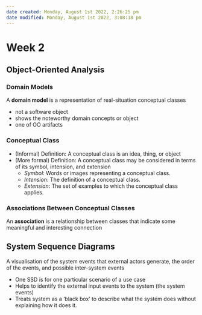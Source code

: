 ```yaml
---
date created: Monday, August 1st 2022, 2:26:25 pm
date modified: Monday, August 1st 2022, 3:08:18 pm
---
```


# Week 2

## Object-Oriented Analysis

### Domain Models

A **domain model** is a representation of real-situation conceptual classes

- not a software object
- shows the noteworthy domain concepts or object
- one of OO artifacts

### Conceptual Class

- (Informal) Definition: A conceptual class is an idea, thing, or object
- (More formal) Definition: A conceptual class may be considered in terms of its symbol, intension, and extension
    - *Symbol*: Words or images representing a conceptual class.
    - *Intension*: The definition of a conceptual class.
    - *Extension*: The set of examples to which the conceptual class applies.

### Associations Between Conceptual Classes

An **association** is a relationship between classes that indicate some meaningful and interesting connection

## System Sequence Diagrams

A visualisation of the system events that external actors generate, the order of the events, and possible inter-system events

- One SSD is for one particular scenario of a use case
- Helps to identify the external input events to the system (the system events)
- Treats system as a ‘black box’ to describe what the system does without explaining how it does it.
